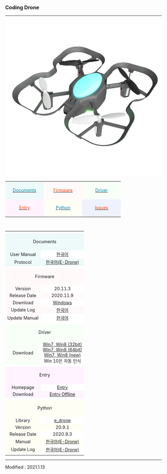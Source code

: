 ### Coding Drone

---
<!-------------------------------------------------------------------------------------------------------

    2020.4.2

    각 index.md 파일 변경 시 사소한 링크 수정이나 펌웨어 업데이트 등은 직접 수정해도 상관없으나

    디자인 변경, 테이블 구조 변경 등의 작업을 하게 되는 경우, nightly.md 파일에서 먼저 작업을 할 것.

    git에 올려 화면이 정상적으로 표시되는지를 확인하고, index.md 파일을 변경하는 것을 권장함

-------------------------------------------------------------------------------------------------------->

<style>

    td.documents { background: #EEFAFA !important; }
    td.firmware  { background: #FFF9FA !important; }
    td.driver    { background: #F7FFF7 !important; }
    td.entry     { background: #FEF3FE !important; }
    td.python    { background: #FFFEF5 !important; }
    td.issues    { background: #EFF1FC !important; }
    td.byrobot   { background: #FAFEFE !important; }
    td.white     { background: #FFFFFF !important; }
    td.space     { background: #FFFFFF !important; }

    span.odd       { color: #0489B1; }
    span.even      { color: #FF4000; }
    span.byrobot   { color: #CCDDEE; }

</style>

<div align="center">
    <img src="/assets/images/products/byrobot_drone_8.png" alt="coding_drone">
    <table style="padding: 0px 0px 0px 0px;">
        <tr>
            <td width="110" class="documents"><div align="center">&nbsp;<br><a href="#Documents"><span class="odd">Documents</span></a><br>&nbsp;</div></td>
            <td width="110" class="firmware"><div align="center">&nbsp;<br><a href="#Firmware"><span class="even">Firmware</span></a><br>&nbsp;</div></td>
            <td width="110" class="driver"><div align="center">&nbsp;<br><a href="#Driver"><span class="odd">Driver</span></a><br>&nbsp;</div></td>
        </tr>
        <tr>
            <td width="110" class="entry"><div align="center">&nbsp;<br><a href="#Entry"><span class="even">Entry</span></a><br>&nbsp;</div></td>
            <td width="110" class="python"><div align="center">&nbsp;<br><a href="#Python"><span class="odd">Python</span></a><br>&nbsp;</div></td>
            <td width="110" class="issues"><div align="center">&nbsp;<br><a href="https://github.com/BYROBOT/drone4/issues/" target="_blank"><span class="even">Issues</span></a><br>&nbsp;</div></td>
        </tr>
    </table>
    <br>
    <table>
        <!-- Documents -->
        <tr><td colspan="3" class="space"></td></tr>
        <tr>
            <td colspan="3" class="documents"><div align="center"><a name="Documents"></a>&nbsp;<br>Documents<br>&nbsp;</div></td>
        </tr>
        <tr>
            <td class="documents"><div align="center">User Manual</div></td>
            <td colspan="2" class="white"><div align="center"><a href="/documents/kr/products/coding_drone/manual/user/">한국어</a></div></td>
        </tr>
        <tr>
            <td class="documents"><div align="center">Protocol</div></td>
            <td colspan="2" class="documents"><div align="center"><a href="/documents/kr/products/e_drone/protocol/" target="_blank">한국어(E-Drone)</a></div></td>
        </tr>
        <!-- Firmware -->
        <tr><td colspan="3" class="space"></td></tr>
        <tr>
            <td colspan="3" class="firmware"><div align="center"><a name="Firmware"></a>&nbsp;<br>Firmware<br>&nbsp;</div></td>
        </tr>
        <tr>
            <td class="firmware"><div align="center">Version</div></td>
            <td colspan="2" class="white"><div align="center">20.11.3</div></td>
        </tr>
        <tr>
            <td class="firmware"><div align="center">Release Date</div></td>
            <td colspan="2" class="firmware"><div align="center">2020.11.9</div></td>
        </tr>
        <tr>
            <td class="firmware"><div align="center">Download</div></td>
            <td colspan="2" class="white"><div align="center"><a href="https://drive.google.com/file/d/1xLSc3XtjJAsG4d5MzjAX_L6QjH-TD1JB/view?usp=sharing" target="_blank">Windows</a></div></td>
        </tr>
        <tr>
            <td class="firmware"><div align="center">Update Log</div></td>
            <td colspan="2" class="firmware"><div align="center"><a href="/documents/kr/products/coding_drone/log/updates/firmware/">한국어</a></div></td>
        </tr>
        <tr>
            <td class="firmware"><div align="center">Update Manual</div></td>
            <td colspan="2" class="white">
                <div align="center">
                    <a href="/documents/kr/products/coding_drone/manual/update/drone4autoupdaterlight/">한국어</a>
                </div>
            </td>
        </tr>
        <!-- Driver -->
        <tr><td colspan="3" class="space"></td></tr>
        <tr>
            <td colspan="3" class="driver"><div align="center"><a name="Driver"></a>&nbsp;<br>Driver<br>&nbsp;</div></td>
        </tr>
        <tr>
            <td class="driver">
                <div align="center">Download</div>
            </td>
            <td colspan="2" class="white">
                <div align="center"><a href="https://drive.google.com/open?id=1HisAPi3nipnnyuFklNXiKn46cV_5P0iy" target="_blank">Win7, Win8 (32bit)</a></div>
                <div align="center"><a href="https://drive.google.com/open?id=1Cm7fIt9XAi-dUNnqxVblNriL8oVfqekg" target="_blank">Win7, Win8 (64bit)</a></div>
                <div align="center"><a href="https://drive.google.com/open?id=1G6ma1HbzNSPqTcU9ir1I4lyYLobLM4K-" target="_blank">Win7, Win8 (new)</a></div>
                <div align="center">Win 10은 자동 인식</div>
            </td>
        </tr>
        <!-- Entry -->
        <tr><td colspan="3" class="space"></td></tr>
        <tr>
            <td colspan="3" class="entry"><div align="center"><a name="Entry"></a>&nbsp;<br>Entry<br>&nbsp;</div></td>
        </tr>
        <tr>
            <td class="entry"><div align="center">Homepage</div></td>
            <td colspan="2" class="white"><div align="center"><a href="https://playentry.org/" target="_blank">Entry</a></div></td>
        </tr>
        <tr>
            <td class="entry"><div align="center">Download</div></td>
            <td colspan="2" class="entry"><div align="center"><a href="https://playentry.org/#!/offlineEditor" target="_blank">Entry Offline</a></div></td>
        </tr>
        <!-- Python -->
        <tr><td colspan="3" class="space"></td></tr>
        <tr>
            <td colspan="3" class="python"><div align="center"><a name="Python"></a>&nbsp;<br>Python<br>&nbsp;</div></td>
        </tr>
        <tr>
            <td class="python"><div align="center">Library</div></td>
            <td colspan="2" class="white"><div align="center"><a href="https://pypi.org/project/e-drone/" target="_blank">e_drone</a></div></td>
        </tr>
        <tr>
            <td class="python"><div align="center">Version</div></td>
            <td colspan="2" class="python"><div align="center">20.9.1</div></td>
        </tr>
        <tr>
            <td class="python"><div align="center">Release Date</div></td>
            <td colspan="2" class="white"><div align="center">2020.9.3</div></td>
        </tr>
        <tr>
            <td class="python"><div align="center">Manual</div></td>
            <td colspan="2" class="python"><div align="center"><a href="/documents/kr/products/e_drone/library/python/e_drone/" target="_blank">한국어(E-Drone)</a></div></td>
        </tr>
        <tr>
            <td class="python"><div align="center">Update Log</div></td>
            <td colspan="2" class="white"><div align="center"><a href="/documents/kr/products/e_drone/log/updates/python/" target="_blank">한국어(E-Drone)</a></div></td>
        </tr>
        <tr><td colspan="3" class="space"></td></tr>
    </table>
</div>

---

Modified : 2021.1.13
